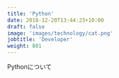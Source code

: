 ```yaml
---
title: 'Python'
date: 2018-12-20T13:44:23+10:00
draft: false
image: 'images/technology/cat.png'
jobtitle: 'Developer'
weight: 801
---
```


Pythonについて

